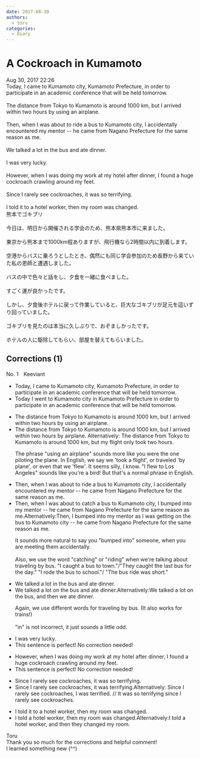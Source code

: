 ```yaml
---
date: 2017-08-30
authors:
  - toru
categories:
  - Diary
---
```


<h1 id="subject_show">A Cockroach in Kumamoto</h1>
<div class="date">Aug 30, 2017 22:26</div>
<div id="post"><div id="body_show_ori">
Today, I came to Kumamoto city, Kumamoto Prefecture, in order to participate in an academic conference that will be held tomorrow.<br/><br/>The distance from Tokyo to Kumamoto is around 1000 km, but I arrived within two hours by using an airplane.<br/><br/>Then, when I was about to ride a bus to Kumamoto city, I accidentally encountered my mentor -- he came from Nagano Prefecture for the same reason as me.<br/><br/>We talked a lot in the bus and ate dinner.<br/><br/>I was very lucky.<br/><br/>However, when I was doing my work at my hotel after dinner, I found a huge cockroach crawling around my feet.<br/><br/>Since I rarely see cockroaches, it was so terrifying.<br/><br/>I told it to a hotel worker, then my room was changed.
</div></div>

<!-- more -->

<div id="post_ja"><div id="body_show_mo">
熊本でゴキブリ<br/><br/>今日は、明日から開催される学会のため、熊本県熊本市に来ました。<br/><br/>東京から熊本まで1000km程ありますが、飛行機なら2時間以内に到着します。<br/><br/>空港からバスに乗ろうとしたとき、偶然にも同じ学会参加のため長野から来ていた私の恩師と遭遇しました。<br/><br/>バスの中で色々と話をし、夕食を一緒に食べました。<br/><br/>すごく運が良かったです。<br/><br/>しかし、夕食後ホテルに戻って作業していると、巨大なゴキブリが足元を這いずり回っていました。<br/><br/>ゴキブリを見たのは本当に久しぶりで、おぞましかったです。<br/><br/>ホテルの人に駆除してもらい、部屋を替えてもらいました。
</div></div>

## Corrections (1)
<div id="block"><div class="first_name"> No. 1　<span class="just_name">Keeviant</span></div><div id="block2">
<ul class="correction_field">
<li class="incorrect">Today, I came to Kumamoto city, Kumamoto Prefecture, in order to participate in an academic conference that will be held tomorrow.</li>
<li class="corrected correct">
Today I <span class="f_blue">went</span> to Kumamoto city in Kumamoto Prefecture in order to participate in an academic conference that will be held tomorrow.
</li>
</ul>
<ul class="correction_field">
<li class="incorrect">The distance from Tokyo to Kumamoto is around 1000 km, but I arrived within two hours by using an airplane.</li>
<li class="corrected correct">
The distance from Tokyo to Kumamoto is around 1000 km, but I arrived within two hours <span class="f_blue">by airplane.</span><span class="sline"><span class="f_red"> </span></span><span class="f_blue">Alternatively: </span><span class="f_blue">The distance from Tokyo to Kumamoto is around 1000 km, but my flight only took two hours.</span><span class="sline"><span class="f_red"> </span></span>
<p class="correction_comment">The phrase "using an airplane" sounds more like you were the one piloting the plane. In English, we say we 'took a flight', or traveled 'by plane', or even that we 'flew'. It seems silly, I know. "I flew to Los Angeles" sounds like you're a bird! But that's a normal phrase in English.</p>
</li>
</ul>
<ul class="correction_field">
<li class="incorrect">Then, when I was about to ride a bus to Kumamoto city, I accidentally encountered my mentor -- he came from Nagano Prefecture for the same reason as me.</li>
<li class="corrected correct">
Then, when I was about to <span class="f_blue">catch</span> a bus to Kumamoto city, I <span class="f_blue">bumped into</span> my mentor -- he came from Nagano Prefecture for the same reason as me.<span class="f_blue">Alternatively:Then, I bumped into my mentor as I was getting on the bus to Kumamoto city -- he came from Nagano Prefecture for the same reason as me.</span>
<p class="correction_comment">It sounds more natural to say you "bumped into" someone, when you are meeting them accidentally. <br/><br/>Also, we use the word "catching" or "riding" when we're talking about traveling by bus. "I caught a bus to town."/"They caught the last bus for the day." "I rode the bus to school."/ "The bus ride was short."</p>
</li>
</ul>
<ul class="correction_field">
<li class="incorrect">We talked a lot in the bus and ate dinner.</li>
<li class="corrected correct">
We talked a lot<span class="f_blue"> on</span> the bus and ate dinner.<span class="f_blue">Alternatively:We talked a lot on the bus, and then we ate dinner.</span>
<p class="correction_comment">Again, we use different words for traveling by bus. (It also works for trains!)<br/><br/>"in" is not incorrect, it just sounds a little odd.</p>
</li>
</ul>
<ul class="correction_field">
<li class="incorrect">I was very lucky.</li>
<li class="corrected perfect">This sentence is perfect! No correction needed!</li>
</ul>
<ul class="correction_field">
<li class="incorrect">However, when I was doing my work at my hotel after dinner, I found a huge cockroach crawling around my feet.</li>
<li class="corrected perfect">This sentence is perfect! No correction needed!</li>
</ul>
<ul class="correction_field">
<li class="incorrect">Since I rarely see cockroaches, it was so terrifying.</li>
<li class="corrected correct">
Since I rarely see cockroaches, it was terrifying.<span class="f_blue">Alternatively: Since I rarely see cockroaches, I was terrified. // It was so terrifying since I rarely see cockroaches.</span>
</li>
</ul>
<ul class="correction_field">
<li class="incorrect">I told it to a hotel worker, then my room was changed.</li>
<li class="corrected correct">
I told a hotel worker, then my room was changed.<span class="f_blue">Alternatively:I told a hotel worker, and then they changed my room.</span>
</li>
</ul>
</div><div class="name"><span class="just_name">Toru</span><br>
Thank you so much for the corrections and helpful comment! <br/>I learned something new (^^)
</div>
</div>
